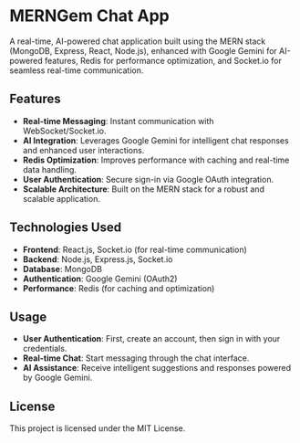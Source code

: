 # MERNGem Chat App

A real-time, AI-powered chat application built using the MERN stack (MongoDB, Express, React, Node.js), enhanced with Google Gemini for AI-powered features, Redis for performance optimization, and Socket.io for seamless real-time communication.

## Features

- **Real-time Messaging**: Instant communication with WebSocket/Socket.io.
- **AI Integration**: Leverages Google Gemini for intelligent chat responses and enhanced user interactions.
- **Redis Optimization**: Improves performance with caching and real-time data handling.
- **User Authentication**: Secure sign-in via Google OAuth integration.
- **Scalable Architecture**: Built on the MERN stack for a robust and scalable application.

## Technologies Used

- **Frontend**: React.js, Socket.io (for real-time communication)
- **Backend**: Node.js, Express.js, Socket.io
- **Database**: MongoDB
- **Authentication**: Google Gemini (OAuth2)
- **Performance**: Redis (for caching and optimization)

## Usage

- **User Authentication**: First, create an account, then sign in with your credentials.
- **Real-time Chat**: Start messaging through the chat interface.
- **AI Assistance**: Receive intelligent suggestions and responses powered by Google Gemini.

## License

This project is licensed under the MIT License.
